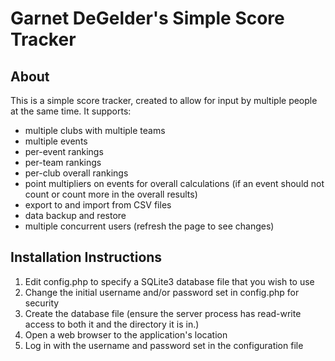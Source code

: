 Garnet DeGelder's Simple Score Tracker
======================================

About
-----

This is a simple score tracker, created to allow for input by multiple people at the same time. It supports:
- multiple clubs with multiple teams
- multiple events
- per-event rankings
- per-team rankings
- per-club overall rankings
- point multipliers on events for overall calculations (if an event should not count or count more in the overall results)
- export to and import from CSV files
- data backup and restore
- multiple concurrent users (refresh the page to see changes)


Installation Instructions
-------------------------

1. Edit config.php to specify a SQLite3 database file that you wish to use
2. Change the initial username and/or password set in config.php for security
3. Create the database file (ensure the server process has read-write access to both it and the directory it is in.)
4. Open a web browser to the application's location
5. Log in with the username and password set in the configuration file
